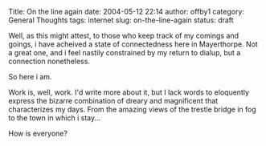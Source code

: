 Title: On the line again
date: 2004-05-12 22:14
author: offby1
category: General Thoughts
tags: internet
slug: on-the-line-again
status: draft

Well, as this might attest, to those who keep track of my comings and goings, i have acheived a state of connectedness here in Mayerthorpe. Not a great one, and i feel nastily constrained by my return to dialup, but a connection nonetheless.

So here i am.

Work is, well, work. I\'d write more about it, but I lack words to eloquently express the bizarre combination of dreary and magnificent that characterizes my days. From the amazing views of the trestle bridge in fog to the town in which i stay\...

How is everyone?
